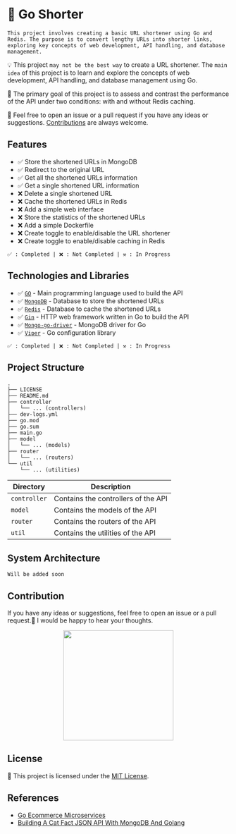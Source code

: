 # 🔗 Go Shorter
`This project involves creating a basic URL shortener using Go and Redis. The purpose is to convert lengthy URLs into shorter links, exploring key concepts of web development, API handling, and database management.`

💡 This project `may not be the best way` to create a URL shortener. The `main idea` of this project is to learn and explore the concepts of web development, API handling, and database management using Go.

🎯 The primary goal of this project is to assess and contrast the performance of the API under two conditions: with and without Redis caching.

💬 Feel free to open an issue or a pull request if you have any ideas or suggestions. [Contributions](#contribution) are always welcome.

## Features
- ✅ Store the shortened URLs in MongoDB
- ✅ Redirect to the original URL
- ✅ Get all the shortened URLs information
- ✅ Get a single shortened URL information
- ❌ Delete a single shortened URL
- ❌ Cache the shortened URLs in Redis
- ❌ Add a simple web interface
- ❌ Store the statistics of the shortened URLs
- ❌ Add a simple Dockerfile
- ❌ Create toggle to enable/disable the URL shortener
- ❌ Create toggle to enable/disable caching in Redis

`✅ : Completed | ❌ : Not Completed | ⚒️ : In Progress`

## Technologies and Libraries
- ✅ [`GO`](https://golang.org/) - Main programming language used to build the API
- ✅ [`MongoDB`](https://www.mongodb.com/) - Database to store the shortened URLs
- ✅ [`Redis`](https://redis.io/) - Database to cache the shortened URLs
- ✅ [`Gin`](https://gin-gonic.com/) - HTTP web framework written in Go to build the API
- ✅ [`Mongo-go-driver`](https://www.mongodb.com/docs/drivers/go/current/) - MongoDB driver for Go
- ✅ [`Viper`](https://github.com/spf13/viper) - Go configuration library

`✅ : Completed | ❌ : Not Completed | ⚒️ : In Progress`

## Project Structure
```
.
├── LICENSE
├── README.md
├── controller
│   └── ... (controllers)
├── dev-logs.yml
├── go.mod
├── go.sum
├── main.go
├── model
│   └── ... (models)
├── router
│   └── ... (routers)
└── util
    └── ... (utilities)
```

| Directory | Description |
| --- | --- |
| `controller` | Contains the controllers of the API |
| `model` | Contains the models of the API |
| `router` | Contains the routers of the API |
| `util` | Contains the utilities of the API |

## System Architecture
`Will be added soon`

## Contribution
If you have any ideas or suggestions, feel free to open an issue or a pull request.🤝 I would be happy to hear your thoughts.

<center>
    <img width='250px' src='https://media.tenor.com/yNAtg-pEhfAAAAAd/azizi-asadel-azizi.gif' />
</center>

## License
📜 This project is licensed under the [MIT License](LICENSE).

## References
- [Go Ecommerce Microservices](https://github.com/mehdihadeli/go-ecommerce-microservices)
- [Building A Cat Fact JSON API With MongoDB And Golang](https://www.youtube.com/watch?v=iak56rgR05A)